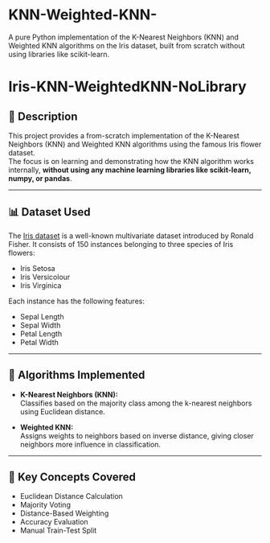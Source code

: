 # KNN-Weighted-KNN-
A pure Python implementation of the K-Nearest Neighbors (KNN) and Weighted KNN algorithms on the Iris dataset, built from scratch without using libraries like scikit-learn.


# Iris-KNN-WeightedKNN-NoLibrary

## 📌 Description
This project provides a from-scratch implementation of the K-Nearest Neighbors (KNN) and Weighted KNN algorithms using the famous Iris flower dataset.  
The focus is on learning and demonstrating how the KNN algorithm works internally, **without using any machine learning libraries like scikit-learn, numpy, or pandas**.

---

## 📊 Dataset Used
The [Iris dataset](https://archive.ics.uci.edu/ml/datasets/iris) is a well-known multivariate dataset introduced by Ronald Fisher. It consists of 150 instances belonging to three species of Iris flowers:
- Iris Setosa
- Iris Versicolour
- Iris Virginica

Each instance has the following features:
- Sepal Length
- Sepal Width
- Petal Length
- Petal Width

---

## 🚀 Algorithms Implemented
- **K-Nearest Neighbors (KNN):**  
  Classifies based on the majority class among the k-nearest neighbors using Euclidean distance.

- **Weighted KNN:**  
  Assigns weights to neighbors based on inverse distance, giving closer neighbors more influence in classification.

---

## 🧠 Key Concepts Covered
- Euclidean Distance Calculation
- Majority Voting
- Distance-Based Weighting
- Accuracy Evaluation
- Manual Train-Test Split









